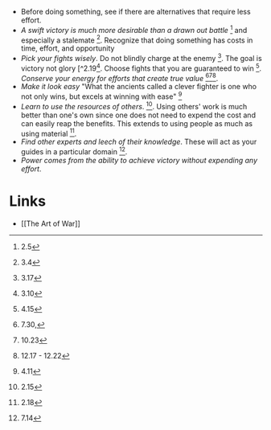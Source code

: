 * Before doing something, see if there are alternatives that require less effort. 
* *A swift victory is much more desirable than a drawn out battle* [^2.5] and especially a stalemate [^3.4]. Recognize that doing something has costs in time, effort, and opportunity
* *Pick your fights wisely*. Do not blindly charge at the enemy [^3.17]. The goal is victory not glory  [^2.19[^3.10]. Choose fights that you are guaranteed to win [^4.15]. *Conserve your energy for efforts that create true value* [^7.30][^10.23][^12.17-12.22].
* *Make it look easy* "What the ancients called a clever fighter is one who not only wins, but excels at winning with ease" [^4.11]
* *Learn to use the resources of others*.  [^2.15]. Using others' work is much better than one's own since one does not need to expend the cost and can easily reap the benefits. This extends to using people as much as using material [^2.18].
* *Find other experts and leech of their knowledge*. These will act as your guides in a particular domain [^7.14].
* *Power comes from the ability to achieve victory without expending any effort*.
# Links
* [[The Art of War]]

[^2.5]: 2.5
[^3.4]: 3.4
[^3.17]: 3.17
[^2.19]: 2.19
[^3.10]: 3.10
[^4.15]: 4.15
[^7.30]: 7.30, 
[^10.23]: 10.23
[^12.17-12.22]: 12.17 - 12.22
[^4.11]: 4.11
[^2.15]: 2.15
[^2.18]: 2.18
[^7.14]: 7.14